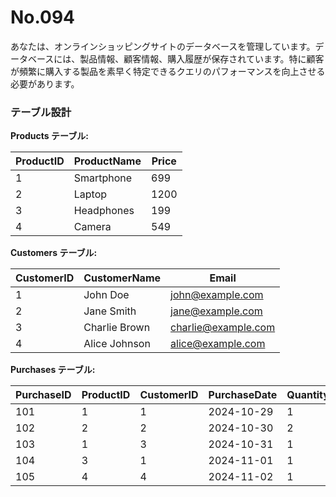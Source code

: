 # No.094

あなたは、オンラインショッピングサイトのデータベースを管理しています。データベースには、製品情報、顧客情報、購入履歴が保存されています。特に顧客が頻繁に購入する製品を素早く特定できるクエリのパフォーマンスを向上させる必要があります。

### テーブル設計

**Products テーブル:**

| ProductID | ProductName     | Price |
|-----------|-----------------|-------|
| 1         | Smartphone      | 699   |
| 2         | Laptop          | 1200  |
| 3         | Headphones      | 199   |
| 4         | Camera          | 549   |

**Customers テーブル:**

| CustomerID | CustomerName    | Email                |
|------------|-----------------|----------------------|
| 1          | John Doe        | john@example.com     |
| 2          | Jane Smith      | jane@example.com     |
| 3          | Charlie Brown   | charlie@example.com  |
| 4          | Alice Johnson   | alice@example.com    |

**Purchases テーブル:**

| PurchaseID | ProductID | CustomerID | PurchaseDate | Quantity |
|------------|-----------|------------|--------------|----------|
| 101        | 1         | 1          | 2024-10-29   | 1        |
| 102        | 2         | 2          | 2024-10-30   | 2        |
| 103        | 1         | 3          | 2024-10-31   | 1        |
| 104        | 3         | 1          | 2024-11-01   | 1        |
| 105        | 4         | 4          | 2024-11-02   | 1        |
